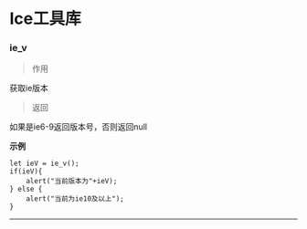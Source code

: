 # Ice工具库

### ie_v

> 作用

获取ie版本

> 返回

如果是ie6-9返回版本号，否则返回null

**示例**

```
let ieV = ie_v();
if(ieV){
    alert("当前版本为"+ieV);    
} else {
    alert("当前为ie10及以上");
}
```

* * *
